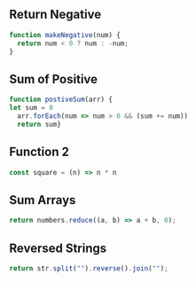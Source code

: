 ## Return Negative

```js
function makeNegative(num) {
  return num < 0 ? num : -num;
}
```

## Sum of Positive

```js
function postiveSum(arr) {
let sum = 0
  arr.forEach(num => num > 0 && (sum += num))
  return sum}
```

## Function 2

```js
const square = (n) => n * n 
```

## Sum Arrays

```js
return numbers.reduce((a, b) => a + b, 0);
```

## Reversed Strings

```js
return str.split("").reverse().join("");
```
